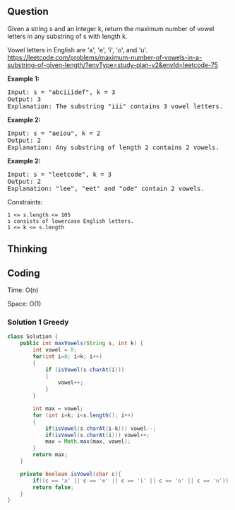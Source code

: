 ## Question
Given a string s and an integer k, return the maximum number of vowel letters in any substring of s with length k.

Vowel letters in English are 'a', 'e', 'i', 'o', and 'u'.  
https://leetcode.com/problems/maximum-number-of-vowels-in-a-substring-of-given-length/?envType=study-plan-v2&envId=leetcode-75

**Example 1:**
<pre>
Input: s = "abciiidef", k = 3
Output: 3
Explanation: The substring "iii" contains 3 vowel letters.
</pre>

**Example 2:**
<pre>
Input: s = "aeiou", k = 2
Output: 2
Explanation: Any substring of length 2 contains 2 vowels.
</pre>

**Example 2:**
<pre>
Input: s = "leetcode", k = 3
Output: 2
Explanation: "lee", "eet" and "ode" contain 2 vowels.
</pre>

Constraints:

    1 <= s.length <= 105
    s consists of lowercase English letters.
    1 <= k <= s.length




## Thinking



## Coding
Time: O(n)

Space: O(1)

### Solution 1 Greedy
```java
class Solution {
    public int maxVowels(String s, int k) {
        int vowel = 0;
        for(int i=0; i<k; i++)
        {
            if (isVowel(s.charAt(i)))
            {
                vowel++;
            }
        }

        int max = vowel;
        for (int i=k; i<s.length(); i++)
        {
            if(isVowel(s.charAt(i-k))) vowel--;
            if(isVowel(s.charAt(i))) vowel++;
            max = Math.max(max, vowel);
        }
        return max;
    }

    private boolean isVowel(char c){
        if((c == 'a' || c == 'e' || c == 'i' || c == 'o' || c == 'u')) return true;
        return false;
    }
}
```